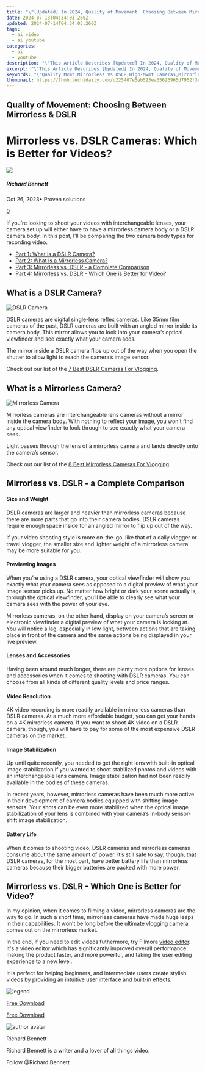 ```yaml
---
title: "\"[Updated] In 2024, Quality of Movement  Choosing Between Mirrorless & DSLR\""
date: 2024-07-13T04:34:03.260Z
updated: 2024-07-14T04:34:03.260Z
tags:
  - ai video
  - ai youtube
categories:
  - ai
  - youtube
description: "\"This Article Describes [Updated] In 2024, Quality of Movement: Choosing Between Mirrorless & DSLR\""
excerpt: "\"This Article Describes [Updated] In 2024, Quality of Movement: Choosing Between Mirrorless & DSLR\""
keywords: "\"Quality Mvmt,Mirrorless Vs DSLR,High-Mvmt Cameras,Mirrorless Tech,DSLR Movement,Camera Image Quality,Mirrorless vs DSLR\""
thumbnail: https://thmb.techidaily.com/c225407e5eb523ea35626965d7952f3e8eff461a435028604a3c634507f598f5.png
---
```


## Quality of Movement: Choosing Between Mirrorless & DSLR

# Mirrorless vs. DSLR Cameras: Which is Better for Videos?

![](https://images.wondershare.com/filmora/article-images/richard-bennett.jpg)

##### Richard Bennett

 Oct 26, 2023• Proven solutions

[0](#commentsBoxSeoTemplate)

If you’re looking to shoot your videos with interchangeable lenses, your camera set up will either have to have a mirrorless camera body or a DSLR camera body. In this post, I’ll be comparing the two camera body types for recording video.

* [Part 1: What is a DSLR Camera?](#part1)
* [Part 2: What is a Mirrorless Camera?](#part2)
* [Part 3: Mirrorless vs. DSLR - a Complete Comparison](#part3)
* [Part 4: Mirrorless vs. DSLR - Which One is Better for Video?](#part4)

## What is a DSLR Camera?

![DSLR Camera](https://images.wondershare.com/filmora/article-images/dslr-camera.jpg)

DSLR cameras are digital single-lens reflex cameras. Like 35mm film cameras of the past, DSLR cameras are built with an angled mirror inside its camera body. This mirror allows you to look into your camera’s optical viewfinder and see exactly what your camera sees.

The mirror inside a DSLR camera flips up out of the way when you open the shutter to allow light to reach the camera’s image sensor.

Check out our list of the [7 Best DSLR Cameras For Vlogging](https://tools.techidaily.com/wondershare/filmora/download/).

## What is a Mirrorless Camera?

![Mirrorless Camera](https://images.wondershare.com/filmora/article-images/mirrorless-camera.jpg)

Mirrorless cameras are interchangeable lens cameras without a mirror inside the camera body. With nothing to reflect your image, you won’t find any optical viewfinder to look through to see exactly what your camera sees.

Light passes through the lens of a mirrorless camera and lands directly onto the camera’s sensor.

Check out our list of the [8 Best Mirrorless Cameras For Vlogging](https://tools.techidaily.com/wondershare/filmora/download/).

## Mirrorless vs. DSLR - a Complete Comparison

#### Size and Weight

DSLR cameras are larger and heavier than mirrorless cameras because there are more parts that go into their camera bodies. DSLR cameras require enough space inside for an angled mirror to flip up out of the way.

If your video shooting style is more on-the-go, like that of a daily vlogger or travel vlogger, the smaller size and lighter weight of a mirrorless camera may be more suitable for you.

#### Previewing Images

When you’re using a DSLR camera, your optical viewfinder will show you exactly what your camera sees as opposed to a digital preview of what your image sensor picks up. No matter how bright or dark your scene actually is, through the optical viewfinder, you’ll be able to clearly see what your camera sees with the power of your eye.

Mirrorless cameras, on the other hand, display on your camera’s screen or electronic viewfinder a digital preview of what your camera is looking at. You will notice a lag, especially in low light, between actions that are taking place in front of the camera and the same actions being displayed in your live preview.

#### Lenses and Accessories

Having been around much longer, there are plenty more options for lenses and accessories when it comes to shooting with DSLR cameras. You can choose from all kinds of different quality levels and price ranges.

#### Video Resolution

4K video recording is more readily available in mirrorless cameras than DSLR cameras. At a much more affordable budget, you can get your hands on a 4K mirrorless camera. If you want to shoot 4K video on a DSLR camera, though, you will have to pay for some of the most expensive DSLR cameras on the market.

#### Image Stabilization

Up until quite recently, you needed to get the right lens with built-in optical image stabilization if you wanted to shoot stabilized photos and videos with an interchangeable lens camera. Image stabilization had not been readily available in the bodies of these cameras.

In recent years, however, mirrorless cameras have been much more active in their development of camera bodies equipped with shifting image sensors. Your shots can be even more stabilized when the optical image stabilization of your lens is combined with your camera’s in-body sensor-shift image stabilization.

#### Battery Life

When it comes to shooting video, DSLR cameras and mirrorless cameras consume about the same amount of power. It’s still safe to say, though, that DSLR cameras, for the most part, have better battery life than mirrorless cameras because their bigger batteries are packed with more power.

## Mirrorless vs. DSLR - Which One is Better for Video?

In my opinion, when it comes to filming a video, mirrorless cameras are the way to go. In such a short time, mirrorless cameras have made huge leaps in their capabilities. It won’t be long before the ultimate vlogging camera comes out on the mirrorless market.

In the end, if you need to edit videos futhermore, try Filmora [video editor](https://tools.techidaily.com/wondershare/filmora/download/). It's a video editor which has significantly improved overall performance, making the product faster, and more powerful, and taking the user editing experience to a new level.

It is perfect for helping beginners, and intermediate users create stylish videos by providing an intuitive user interface and built-in effects.

![legend](https://images.wondershare.com/filmora/guide/split-video-icon-filmora.jpg)

[Free Download](https://tools.techidaily.com/wondershare/filmora/download/)

[Free Download](https://tools.techidaily.com/wondershare/filmora/download/)

![author avatar](https://images.wondershare.com/filmora/article-images/richard-bennett.jpg)

Richard Bennett

Richard Bennett is a writer and a lover of all things video.

Follow @Richard Bennett


<ins class="adsbygoogle"
     style="display:block"
     data-ad-format="autorelaxed"
     data-ad-client="ca-pub-7571918770474297"
     data-ad-slot="1223367746"></ins>



<ins class="adsbygoogle"
     style="display:block"
     data-ad-client="ca-pub-7571918770474297"
     data-ad-slot="8358498916"
     data-ad-format="auto"
     data-full-width-responsive="true"></ins>




